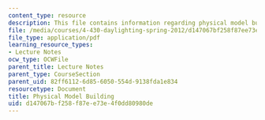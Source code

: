 ```yaml
---
content_type: resource
description: This file contains information regarding physical model building.
file: /media/courses/4-430-daylighting-spring-2012/d147067bf258f87ee73e4f0dd80980de_MIT4_430S12_lec08.pdf
file_type: application/pdf
learning_resource_types:
- Lecture Notes
ocw_type: OCWFile
parent_title: Lecture Notes
parent_type: CourseSection
parent_uid: 82ff6112-6d85-6050-554d-9138fda1e834
resourcetype: Document
title: Physical Model Building
uid: d147067b-f258-f87e-e73e-4f0dd80980de
---
```

